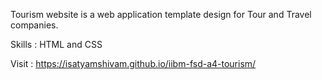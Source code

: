 Tourism website is a web application template design for Tour and Travel companies.

Skills : HTML and CSS

Visit : https://isatyamshivam.github.io/iibm-fsd-a4-tourism/
